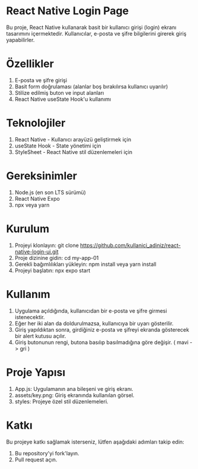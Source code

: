 # React Native Login Page
Bu proje, React Native kullanarak basit bir kullanıcı girişi (login) ekranı tasarımını içermektedir. Kullanıcılar, e-posta ve şifre bilgilerini girerek giriş yapabilirler.

# Özellikler

1) E-posta ve şifre girişi
2) Basit form doğrulaması (alanlar boş bırakılırsa kullanıcı uyarılır)
3) Stilize edilmiş buton ve input alanları
4) React Native useState Hook'u kullanımı

# Teknolojiler

1) React Native - Kullanıcı arayüzü geliştirmek için
2) useState Hook - State yönetimi için
3) StyleSheet - React Native stil düzenlemeleri için

# Gereksinimler
1) Node.js (en son LTS sürümü)
2) React Native Expo
3) npx veya yarn

# Kurulum

1) Projeyi klonlayın:
git clone https://github.com/kullanici_adiniz/react-native-login-ui.git
2) Proje dizinine gidin:
cd my-app-01
3) Gerekli bağımlılıkları yükleyin:
npm install veya yarn install
4) Projeyi başlatın:
npx expo start

# Kullanım

1) Uygulama açıldığında, kullanıcıdan bir e-posta ve şifre girmesi istenecektir.
2) Eğer her iki alan da doldurulmazsa, kullanıcıya bir uyarı gösterilir.
3) Giriş yapıldıktan sonra, girdiğiniz e-posta ve şifreyi ekranda gösterecek bir alert kutusu açılır.
4) Giriş butonunun rengi, butona basılıp basılmadığına göre değişir. ( mavi -> gri )

# Proje Yapısı

1) App.js: Uygulamanın ana bileşeni ve giriş ekranı.
2) assets/key.png: Giriş ekranında kullanılan görsel.
3) styles: Projeye özel stil düzenlemeleri.

# Katkı

Bu projeye katkı sağlamak isterseniz, lütfen aşağıdaki adımları takip edin:

1) Bu repository'yi fork'layın.
2) Pull request açın.

